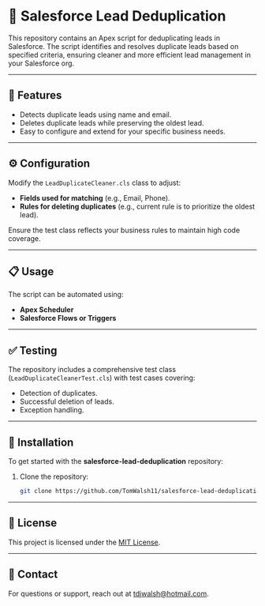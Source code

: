 # 🧹 Salesforce Lead Deduplication

This repository contains an Apex script for deduplicating leads in Salesforce. The script identifies and resolves duplicate leads based on specified criteria, ensuring cleaner and more efficient lead management in your Salesforce org.

---

## 🚀 Features

- Detects duplicate leads using name and email.
- Deletes duplicate leads while preserving the oldest lead.
- Easy to configure and extend for your specific business needs.

---

## ⚙️ Configuration

Modify the `LeadDuplicateCleaner.cls` class to adjust:
- **Fields used for matching** (e.g., Email, Phone).
- **Rules for deleting duplicates** (e.g., current rule is to prioritize the oldest lead).

Ensure the test class reflects your business rules to maintain high code coverage.

---

## 📋 Usage

The script can be automated using:
- **Apex Scheduler**
- **Salesforce Flows or Triggers**

---

## ✅ Testing

The repository includes a comprehensive test class (`LeadDuplicateCleanerTest.cls`) with test cases covering:
- Detection of duplicates.
- Successful deletion of leads.
- Exception handling.

---

## **🔧 Installation**

To get started with the **salesforce-lead-deduplication** repository:

1. Clone the repository:
   ```bash
   git clone https://github.com/TomWalsh11/salesforce-lead-deduplication.git

---

## 📜 License

This project is licensed under the [MIT License](LICENSE).

---

## 📧 Contact

For questions or support, reach out at [tdjwalsh@hotmail.com](mailto:tdjwalsh@hotmail.com).
